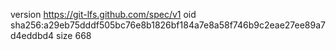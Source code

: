 version https://git-lfs.github.com/spec/v1
oid sha256:a29eb75dddf505bc76e8b1826bf184a7e8a58f746b9c2eae27ee89a7d4eddbd4
size 668
